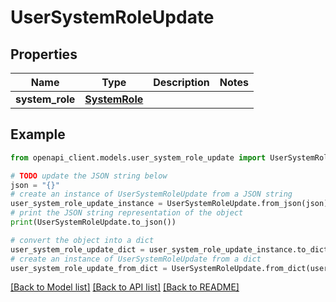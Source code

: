 # UserSystemRoleUpdate


## Properties

Name | Type | Description | Notes
------------ | ------------- | ------------- | -------------
**system_role** | [**SystemRole**](SystemRole.md) |  | 

## Example

```python
from openapi_client.models.user_system_role_update import UserSystemRoleUpdate

# TODO update the JSON string below
json = "{}"
# create an instance of UserSystemRoleUpdate from a JSON string
user_system_role_update_instance = UserSystemRoleUpdate.from_json(json)
# print the JSON string representation of the object
print(UserSystemRoleUpdate.to_json())

# convert the object into a dict
user_system_role_update_dict = user_system_role_update_instance.to_dict()
# create an instance of UserSystemRoleUpdate from a dict
user_system_role_update_from_dict = UserSystemRoleUpdate.from_dict(user_system_role_update_dict)
```
[[Back to Model list]](../README.md#documentation-for-models) [[Back to API list]](../README.md#documentation-for-api-endpoints) [[Back to README]](../README.md)


